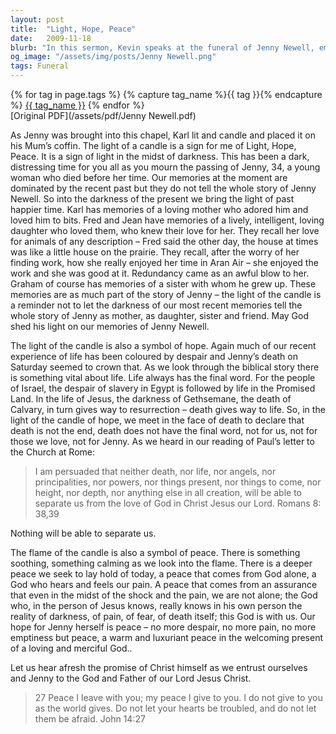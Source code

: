 ```yaml
---
layout: post
title:  "Light, Hope, Peace"
date:   2009-11-18
blurb: "In this sermon, Kevin speaks at the funeral of Jenny Newell, emphasizing the themes of light, hope, and peace. He encourages the mourners to remember the happier times with Jenny and not let the darkness of her passing overshadow her life. He also speaks about the hope that death is not the end and that nothing can separate us from the love of God. Finally, he talks about the peace that comes from God, a peace that surpasses all understanding."
og_image: "/assets/img/posts/Jenny Newell.png"
tags: Funeral
---    
```

<div class="tag-pills">
  {% for tag in page.tags %}
    {% capture tag_name %}{{ tag }}{% endcapture %}
    <a href="{{ site.baseurl }}/tag/{{ tag_name | slugify }}" class="tag-pill">{{ tag_name }}</a>
  {% endfor %}
</div>
[Original PDF](/assets/pdf/Jenny Newell.pdf)

As Jenny was brought into this chapel, Karl lit and candle and placed it on his Mum’s coffin. The light of a candle is a sign for me of Light, Hope, Peace. It is a sign of light in the midst of darkness. This has been a dark, distressing time for you all as you mourn the passing of Jenny, 34, a young woman who died before her time. Our memories at the moment are dominated by the recent past but they do not tell the whole story of Jenny Newell. So into the darkness of the present we bring the light of past happier time. Karl has memories of a loving mother who adored him and loved him to bits. Fred and Jean have memories of a lively, intelligent, loving daughter who loved them, who knew their love for her. They recall her love for animals of any description – Fred said the other day, the house at times was like a little house on the prairie. They recall, after the worry of her finding work, how she really enjoyed her time in Aran Air – she enjoyed the work and she was good at it. Redundancy came as an awful blow to her. Graham of course has memories of a sister with whom he grew up. These memories are as much part of the story of Jenny – the light of the candle is a reminder not to let the darkness of our most recent memories tell the whole story of Jenny as mother, as daughter, sister and friend. May God shed his light on our memories of Jenny Newell.

The light of the candle is also a symbol of hope. Again much of our recent experience of life has been coloured by despair and Jenny’s death on Saturday seemed to crown that. As we look through the biblical story there is something vital about life. Life always has the final word. For the people of Israel, the despair of slavery in Egypt is followed by life in the Promised Land. In the life of Jesus, the darkness of Gethsemane, the death of Calvary, in turn gives way to resurrection – death gives way to life. So, in the light of the candle of hope, we meet in the face of death to declare that death is not the end, death does not have the final word, not for us, not for those we love, not for Jenny. As we heard in our reading of Paul’s letter to the Church at Rome:

> I am persuaded that neither death, nor life,
> nor angels, nor principalities,
> nor powers, nor things present, nor things to come,
> nor height, nor depth, nor anything else in all creation,
> will be able to separate us from the love of God in Christ Jesus our Lord.
> Romans 8: 38,39

Nothing will be able to separate us.

The flame of the candle is also a symbol of peace. There is something soothing, something calming as we look into the flame. There is a deeper peace we seek to lay hold of today, a peace that comes from God alone, a God who hears and feels our pain. A peace that comes from an assurance that even in the midst of the shock and the pain, we are not alone; the God who, in the person of Jesus knows, really knows in his own person the reality of darkness, of pain, of fear, of death itself; this God is with us. Our hope for Jenny herself is peace – no more despair, no more pain, no more emptiness but peace, a warm and luxuriant peace in the welcoming present of a loving and merciful God..

Let us hear afresh the promise of Christ himself as we entrust ourselves and Jenny to the God and Father of our Lord Jesus Christ.

> 27 Peace I leave with you; my peace I give to you. I do not give to you as the world gives. Do not let your hearts be troubled, and do not let them be afraid. John 14:27
